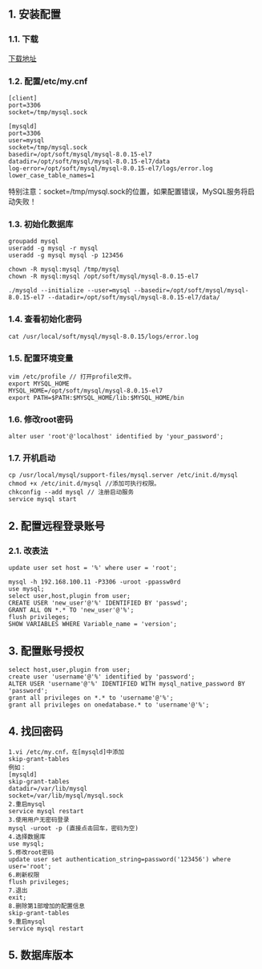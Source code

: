 ## 1. 安装配置

### 1.1. 下载

[下载地址](www.mysql.com)

### 1.2. 配置/etc/my.cnf

```properties
[client]
port=3306
socket=/tmp/mysql.sock

[mysqld]
port=3306
user=mysql
socket=/tmp/mysql.sock
basedir=/opt/soft/mysql/mysql-8.0.15-el7
datadir=/opt/soft/mysql/mysql-8.0.15-el7/data
log-error=/opt/soft/mysql/mysql-8.0.15-el7/logs/error.log
lower_case_table_names=1
```

特别注意：socket=/tmp/mysql.sock的位置，如果配置错误，MySQL服务将启动失败！

### 1.3. 初始化数据库

```properties
groupadd mysql
useradd -g mysql -r mysql
useradd -g mysql mysql -p 123456

chown -R mysql:mysql /tmp/mysql
chown -R mysql:mysql /opt/soft/mysql/mysql-8.0.15-el7

./mysqld --initialize --user=mysql --basedir=/opt/soft/mysql/mysql-8.0.15-el7 --datadir=/opt/soft/mysql/mysql-8.0.15-el7/data/
```

### 1.4. 查看初始化密码

```properties
cat /usr/local/soft/mysql/mysql-8.0.15/logs/error.log
```

### 1.5. 配置环境变量

```properties
vim /etc/profile // 打开profile文件。
export MYSQL_HOME
MYSQL_HOME=/opt/soft/mysql/mysql-8.0.15-el7
export PATH=$PATH:$MYSQL_HOME/lib:$MYSQL_HOME/bin 
```

### 1.6. 修改root密码

```properties
alter user 'root'@'localhost' identified by 'your_password';
```

### 1.7. 开机启动

```properties
cp /usr/local/mysql/support-files/mysql.server /etc/init.d/mysql
chmod +x /etc/init.d/mysql //添加可执行权限。
chkconfig --add mysql // 注册启动服务
service mysql start
```

## 2. 配置远程登录账号

### 2.1. 改表法

```properties
update user set host = '%' where user = 'root';
```



```properties
mysql -h 192.168.100.11 -P3306 -uroot -ppassw0rd
use mysql;
select user,host,plugin from user;
CREATE USER 'new_user'@'%' IDENTIFIED BY 'passwd';
GRANT ALL ON *.* TO 'new_user'@'%';
flush privileges;
SHOW VARIABLES WHERE Variable_name = 'version';
```

## 3. 配置账号授权

```properties
select host,user,plugin from user;
create user 'username'@'%' identified by 'password';
ALTER USER 'username'@'%' IDENTIFIED WITH mysql_native_password BY 'password'; 
grant all privileges on *.* to 'username'@'%';
grant all privileges on onedatabase.* to 'username'@'%';
```

## 4. 找回密码

```properties
1.vi /etc/my.cnf，在[mysqld]中添加
skip-grant-tables
例如：
[mysqld]
skip-grant-tables
datadir=/var/lib/mysql
socket=/var/lib/mysql/mysql.sock
2.重启mysql
service mysql restart
3.使用用户无密码登录
mysql -uroot -p (直接点击回车，密码为空)
4.选择数据库
use mysql;
5.修改root密码
update user set authentication_string=password('123456') where user='root';
6.刷新权限
flush privileges;
7.退出
exit;
8.删除第1部增加的配置信息
skip-grant-tables
9.重启mysql
service mysql restart
```

## 5. 数据库版本

